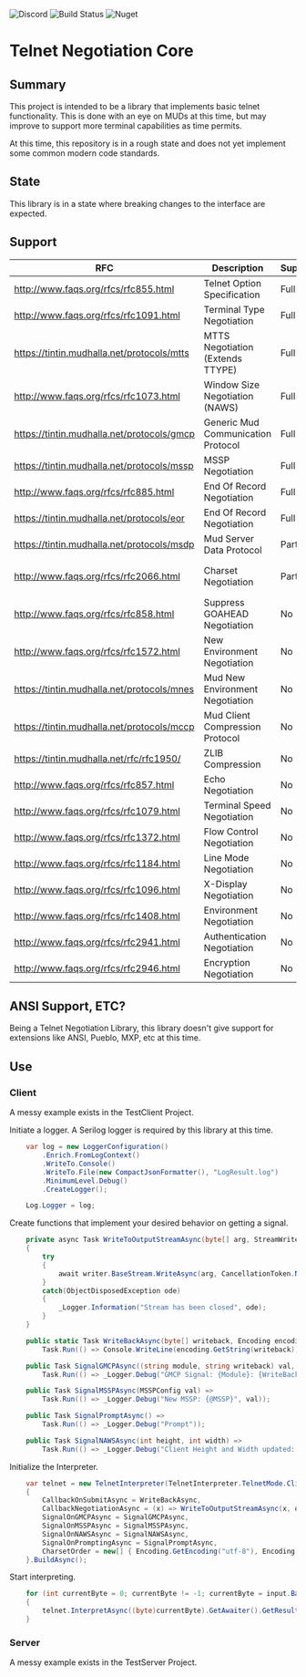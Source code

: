 ![Discord](https://img.shields.io/discord/1193672869104861195?style=for-the-badge&link=https%3A%2F%2Fdiscord.gg%2FSK2cWERJF7) ![Build Status](https://img.shields.io/github/actions/workflow/status/HarryCordewener/TelnetNegotiationCore/dotnet.yml?style=for-the-badge&link=https%3A%2F%2Fgithub.com%2FHarryCordewener%2FTelnetNegotiationCore%2Factions%2Fworkflows%2Fdotnet.yml) ![Nuget](https://img.shields.io/nuget/dt/TelnetNegotiationCore?style=for-the-badge&color=blue&link=https%3A%2F%2Fwww.nuget.org%2Fpackages%2FTelnetNegotiationCore%2F)

# Telnet Negotiation Core
## Summary
This project is intended to be a library that implements basic telnet functionality. 
This is done with an eye on MUDs at this time, but may improve to support more terminal capabilities as time permits.

At this time, this repository is in a rough state and does not yet implement some common modern code standards. 

## State
This library is in a state where breaking changes to the interface are expected.

## Support
| RFC                                         | Description                        | Supported  | Comments           |
| ------------------------------------------- | ---------------------------------- |------------| ------------------ |
| http://www.faqs.org/rfcs/rfc855.html        | Telnet Option Specification        | Full       |                    |
| http://www.faqs.org/rfcs/rfc1091.html       | Terminal Type Negotiation          | Full       |                    |
| https://tintin.mudhalla.net/protocols/mtts  | MTTS Negotiation (Extends TTYPE)   | Full       |                    |
| http://www.faqs.org/rfcs/rfc1073.html       | Window Size Negotiation (NAWS)     | Full       |                    |
| https://tintin.mudhalla.net/protocols/gmcp  | Generic Mud Communication Protocol | Full       |                    |
| https://tintin.mudhalla.net/protocols/mssp  | MSSP Negotiation                   | Full       | Untested           |
| http://www.faqs.org/rfcs/rfc885.html        | End Of Record Negotiation          | Full       | Untested           | 
| https://tintin.mudhalla.net/protocols/eor   | End Of Record Negotiation          | Full       | Untested           |
| https://tintin.mudhalla.net/protocols/msdp  | Mud Server Data Protocol           | Partial    | Planned            |
| http://www.faqs.org/rfcs/rfc2066.html       | Charset Negotiation                | Partial    | No TTABLE support  |
| http://www.faqs.org/rfcs/rfc858.html        | Suppress GOAHEAD Negotiation       | No         | Planned            |
| http://www.faqs.org/rfcs/rfc1572.html       | New Environment Negotiation        | No         | Planned            |
| https://tintin.mudhalla.net/protocols/mnes  | Mud New Environment Negotiation    | No         | Planned            |
| https://tintin.mudhalla.net/protocols/mccp  | Mud Client Compression Protocol 	 | No         | Rejects            |
| https://tintin.mudhalla.net/rfc/rfc1950/    | ZLIB Compression                   | No         | Rejects            |
| http://www.faqs.org/rfcs/rfc857.html        | Echo Negotiation                   | No         | Rejects            |
| http://www.faqs.org/rfcs/rfc1079.html       | Terminal Speed Negotiation         | No         | Rejects            |
| http://www.faqs.org/rfcs/rfc1372.html       | Flow Control Negotiation           | No         | Rejects            |
| http://www.faqs.org/rfcs/rfc1184.html       | Line Mode Negotiation              | No         | Rejects            |
| http://www.faqs.org/rfcs/rfc1096.html       | X-Display Negotiation              | No         | Rejects            |
| http://www.faqs.org/rfcs/rfc1408.html       | Environment Negotiation            | No         | Rejects            | 
| http://www.faqs.org/rfcs/rfc2941.html       | Authentication Negotiation         | No         | Rejects            |
| http://www.faqs.org/rfcs/rfc2946.html       | Encryption Negotiation             | No         | Rejects            |

## ANSI Support, ETC?
Being a Telnet Negotiation Library, this library doesn't give support for extensions like ANSI, Pueblo, MXP, etc at this time.

## Use 
### Client
A messy example exists in the TestClient Project.

Initiate a logger. A Serilog logger is required by this library at this time.
```csharp
	var log = new LoggerConfiguration()
		.Enrich.FromLogContext()
		.WriteTo.Console()
		.WriteTo.File(new CompactJsonFormatter(), "LogResult.log")
		.MinimumLevel.Debug()
		.CreateLogger();

	Log.Logger = log;
```

Create functions that implement your desired behavior on getting a signal.
```csharp
	private async Task WriteToOutputStreamAsync(byte[] arg, StreamWriter writer)
	{
		try 
		{ 
			await writer.BaseStream.WriteAsync(arg, CancellationToken.None);
		}
		catch(ObjectDisposedException ode)
		{
			_Logger.Information("Stream has been closed", ode);
		}
	}

	public static Task WriteBackAsync(byte[] writeback, Encoding encoding) =>
		Task.Run(() => Console.WriteLine(encoding.GetString(writeback)));

	public Task SignalGMCPAsync((string module, string writeback) val, Encoding encoding) =>
		Task.Run(() => _Logger.Debug("GMCP Signal: {Module}: {WriteBack}", val.module, val.writeback));

	public Task SignalMSSPAsync(MSSPConfig val) =>
		Task.Run(() => _Logger.Debug("New MSSP: {@MSSP}", val));

	public Task SignalPromptAsync() =>
		Task.Run(() => _Logger.Debug("Prompt"));

	public Task SignalNAWSAsync(int height, int width) => 
		Task.Run(() => _Logger.Debug("Client Height and Width updated: {Height}x{Width}", height, width));
```

Initialize the Interpreter.
```csharp
	var telnet = new TelnetInterpreter(TelnetInterpreter.TelnetMode.Client, _Logger.ForContext<TelnetInterpreter>())
	{
		CallbackOnSubmitAsync = WriteBackAsync,
		CallbackNegotiationAsync = (x) => WriteToOutputStreamAsync(x, output),
		SignalOnGMCPAsync = SignalGMCPAsync,
		SignalOnMSSPAsync = SignalMSSPAsync,
		SignalOnNAWSAsync = SignalNAWSAsync,
		SignalOnPromptingAsync = SignalPromptAsync,
		CharsetOrder = new[] { Encoding.GetEncoding("utf-8"), Encoding.GetEncoding("iso-8859-1") }
	}.BuildAsync();
```

Start interpreting.
```csharp
	for (int currentByte = 0; currentByte != -1; currentByte = input.BaseStream.ReadByte())
	{
		telnet.InterpretAsync((byte)currentByte).GetAwaiter().GetResult();
	}
```

### Server
A messy example exists in the TestServer Project.